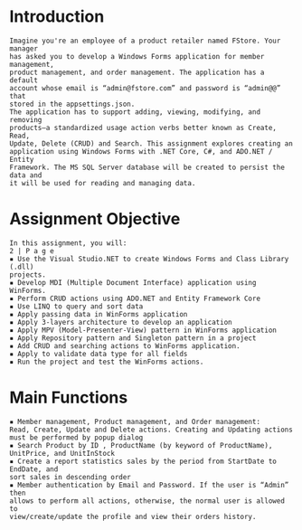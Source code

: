 
# Introduction
    Imagine you're an employee of a product retailer named FStore. Your manager
    has asked you to develop a Windows Forms application for member management,
    product management, and order management. The application has a default
    account whose email is “admin@fstore.com” and password is “admin@@” that
    stored in the appsettings.json.
    The application has to support adding, viewing, modifying, and removing
    products—a standardized usage action verbs better known as Create, Read,
    Update, Delete (CRUD) and Search. This assignment explores creating an
    application using Windows Forms with .NET Core, C#, and ADO.NET / Entity
    Framework. The MS SQL Server database will be created to persist the data and
    it will be used for reading and managing data.
# Assignment Objective
    In this assignment, you will:
    2 | P a g e
    ▪ Use the Visual Studio.NET to create Windows Forms and Class Library (.dll)
    projects.
    ▪ Develop MDI (Multiple Document Interface) application using WinForms.
    ▪ Perform CRUD actions using ADO.NET and Entity Framework Core
    ▪ Use LINQ to query and sort data
    ▪ Apply passing data in WinForms application
    ▪ Apply 3-layers architecture to develop an application
    ▪ Apply MPV (Model-Presenter-View) pattern in WinForms application
    ▪ Apply Repository pattern and Singleton pattern in a project
    ▪ Add CRUD and searching actions to WinForms application.
    ▪ Apply to validate data type for all fields
    ▪ Run the project and test the WinForms actions.
    
# Main Functions
    ▪ Member management, Product management, and Order management:
    Read, Create, Update and Delete actions. Creating and Updating actions
    must be performed by popup dialog
    ▪ Search Product by ID , ProductName (by keyword of ProductName),
    UnitPrice, and UnitInStock
    ▪ Create a report statistics sales by the period from StartDate to EndDate, and
    sort sales in descending order
    ▪ Member authentication by Email and Password. If the user is “Admin” then
    allows to perform all actions, otherwise, the normal user is allowed to
    view/create/update the profile and view their orders history.
